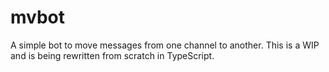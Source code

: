 # mvbot

A simple bot to move messages from one channel to another. This is a WIP and is being rewritten from scratch in TypeScript.
